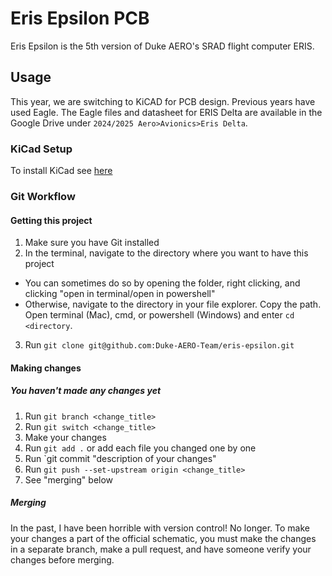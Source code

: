 # Eris Epsilon PCB
Eris Epsilon is the 5th version of Duke AERO's SRAD flight computer ERIS.

## Usage
This year, we are switching to KiCAD for PCB design. Previous years have used Eagle. The Eagle files and datasheet for ERIS Delta are available in the Google Drive under `2024/2025 Aero>Avionics>Eris Delta`.

### KiCad Setup
To install KiCad see [here](https://www.kicad.org/)

### Git Workflow
#### Getting this project
1. Make sure you have Git installed
2. In the terminal, navigate to the directory where you want to have this project
* You can sometimes do so by opening the folder, right clicking, and clicking "open in terminal/open in powershell"
* Otherwise, navigate to the directory in your file explorer. Copy the path. Open terminal (Mac), cmd, or powershell (Windows) and enter `cd <directory`.
3. Run `git clone git@github.com:Duke-AERO-Team/eris-epsilon.git`

#### Making changes
##### You haven't made any changes yet
1. Run `git branch <change_title>`
2. Run `git switch <change_title>`
3. Make your changes
4. Run `git add .` or add each file you changed one by one
5. Run `git commit "description of your changes"
6. Run `git push --set-upstream origin <change_title>`
7. See "merging" below

##### Merging
In the past, I have been horrible with version control! No longer. To make your changes a part of the official schematic, you must make the changes in a separate branch, make a pull request, and have someone verify your changes before merging.
